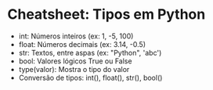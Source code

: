 # Cheatsheet: Tipos em Python

- int: Números inteiros (ex: 1, -5, 100)
- float: Números decimais (ex: 3.14, -0.5)
- str: Textos, entre aspas (ex: "Python", 'abc')
- bool: Valores lógicos True ou False
- type(valor): Mostra o tipo do valor
- Conversão de tipos: int(), float(), str(), bool()
